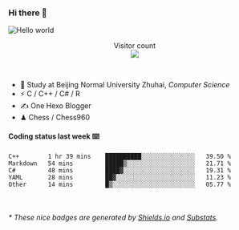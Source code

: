 ### Hi there 👋


<img src="https://raw.githubusercontent.com/sagar-viradiya/sagar-viradiya/master/resources/banner.png" alt="Hello world">
<p align="center"> 
  Visitor count<br/>
  <img src="https://profile-counter.glitch.me/youszoe/count.svg" />
</p>

<br/>


- 🍻  Study at Beijing Normal University Zhuhai, _Computer Science_
- ⚡  C / C++ / C# / R
- ✍️  One Hexo Blogger
- ♟  Chess / Chess960 


#### Coding status last week ⌨️

<!--START_SECTION:waka-->
```text
C++        1 hr 39 mins    ██████████░░░░░░░░░░░░░░░   39.50 % 
Markdown   54 mins         █████▒░░░░░░░░░░░░░░░░░░░   21.71 % 
C#         48 mins         ████▓░░░░░░░░░░░░░░░░░░░░   19.31 % 
YAML       28 mins         ██▓░░░░░░░░░░░░░░░░░░░░░░   11.23 % 
Other      14 mins         █▒░░░░░░░░░░░░░░░░░░░░░░░   05.77 % 
```
<!--END_SECTION:waka-->

<br/>
<center><img src="http://ghchart.rshah.org/409ba5/yousazoe" alt="" /></center>


<h6>* These nice badges are generated by <a href="https://shields.io/">Shields.io</a> and <a href="https://github.com/spencerwooo/Substats">Substats</a>.</h6>
